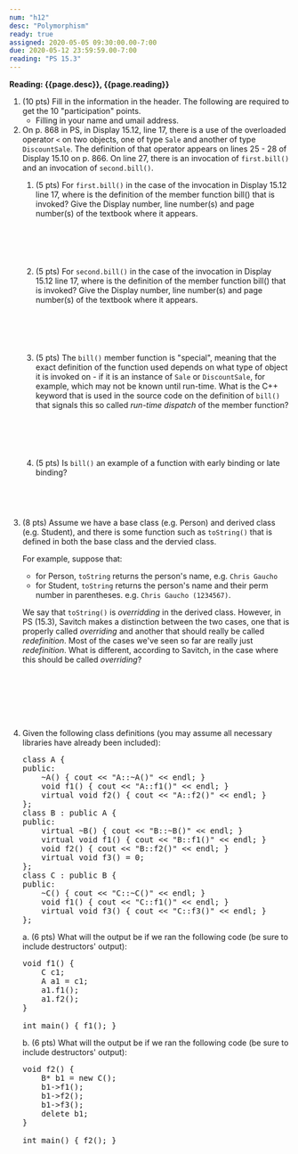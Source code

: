 ```yaml
---
num: "h12"
desc: "Polymorphism"
ready: true
assigned: 2020-05-05 09:30:00.00-7:00
due: 2020-05-12 23:59:59.00-7:00
reading: "PS 15.3"
---
```


<b>Reading: {{page.desc}}, {{page.reading}}</b>

<ol start="1">

<li>(10 pts) Fill in the information in the header. The following are required to get the 10 "participation" points.
    <ul>
    <li>Filling in your name and umail address.<br /></li>
    </ul>
 </li>

 <li>On p. 868 in PS, in Display 15.12, line 17, there is a use of the overloaded operator <code>&lt;</code> on two objects, one of type <code>Sale</code> and another of type <code>DiscountSale</code>. The definition of that operator appears on lines 25 - 28 of Display 15.10 on p. 866. On line 27, there is an invocation of <code>first.bill()</code> and an invocation of <code>second.bill()</code>.
<p></p>
<ol>
<li> (5 pts) For <code>first.bill()</code> in the case of the invocation in Display 15.12 line 17, where is the definition of the member function bill() that is invoked? Give the Display number, line number(s) and page number(s) of the textbook where it appears.
<div style="margin-top:5em;">&#160;</div></li>

<li> (5 pts) For <code>second.bill()</code> in the case of the invocation in Display 15.12 line 17, where is the definition of the member function bill() that is invoked? Give the Display number, line number(s) and page number(s) of the textbook where it appears.
<div style="margin-top:5em;">&#160;</div></li>

<li> (5 pts) The <code>bill()</code> member function is "special", meaning that the exact definition of the function used depends on what type of object it is invoked on - if it is an instance of <code>Sale</code> or <code>DiscountSale</code>, for example, which may not be known until run-time.  What is the C++ keyword that is used in the source code on the definition of <code>bill()</code> that signals this so called <em>run-time dispatch</em> of the member function?
<div style="margin-top:5em;">&#160;</div></li>

<li> (5 pts) Is <code>bill()</code> an example of a function with early binding or late binding?
<div style="margin-top:4em;">&#160;</div></li>
</ol>
</li>

<div class="pagebreak"></div>

<li>(8 pts) Assume we have a base class (e.g. Person) and derived class (e.g. Student), and there is some function such as <code>toString()</code> that is defined in both the base class and the dervied class. 

For example, suppose that:
<p></p>
<ul><li> for Person, <code>toString</code> returns the person's name, e.g. <code>Chris Gaucho</code></li>
<li> for Student, <code>toString</code> returns the person's name and their perm number in parentheses. e.g. <code>Chris Gaucho (1234567)</code>. </li></ul>
<p></p>
We say that <code>toString()</code> is <em>overridding</em> in the derived class. However, in PS (15.3), Savitch makes a distinction between the two cases, one that is properly called <em>overriding</em> and another that should really be called <em>redefinition</em>. Most of the cases we've seen so far are really just <em>redefinition</em>. What is different, according to Savitch, in the case where this should be called <em>overriding</em>?
<div style="margin-top:7em;">&#160;</div>
</li>

<li> Given the following class definitions (you may assume all necessary libraries have already been included):

<pre>
class A {
public:
    ~A() { cout << "A::~A()" << endl; }
    void f1() { cout << "A::f1()" << endl; }
    virtual void f2() { cout << "A::f2()" << endl; }
};
class B : public A {
public:
    virtual ~B() { cout << "B::~B()" << endl; }
    virtual void f1() { cout << "B::f1()" << endl; }
    void f2() { cout << "B::f2()" << endl; }
    virtual void f3() = 0;
};
class C : public B {
public:
    ~C() { cout << "C::~C()" << endl; }
    void f1() { cout << "C::f1()" << endl; }
    virtual void f3() { cout << "C::f3()" << endl; }
};
</pre>

a. (6 pts) What will the output be if we ran the following code (be sure to include destructors' output):
<pre>
void f1() {
    C c1;
    A a1 = c1;
    a1.f1();
    a1.f2();
}

int main() { f1(); }
</pre>

b. (6 pts) What will the output be if we ran the following code (be sure to include destructors' output):
<pre>
void f2() {
    B* b1 = new C();
    b1->f1();
    b1->f2();
    b1->f3();
    delete b1;
}

int main() { f2(); }
</pre>
